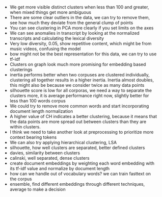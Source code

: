 - We get more visible distinct clusters when less than 100 and greater, when mixed things get more ambiguous
- There are some clear outliers in the data, we can try to remove them, see how much they deviate from the general clump of points
- You can see clustering in PCA more clearly if you set limits on the axes
- We can see anomalies in transcript by looking at the normalized transcripts and calculating the lexical diversity
- Very low diversity, 0.05, show repetitive content, which might be from music videos, confusing the model
- bow might not be the best representation for this data, we can try to use tf-idf
- Clusters on graph look much more promising for embedding based clusterings
- inertia performs better when two corpuses are clustered individually, clustering all together results in a higher inertia. Inertia almost doubles, this might also be because we consider twice as many data points
- silhouette score is low for all corporas, we need a way to separate the clusters more, it is average performance right now, slightly better for less than 100 words corpus
- We could try to remove more common words and start incorporating document length normalization
- A higher value of CH indicates a better clustering, because it means that the data points are more spread out between clusters than they are within clusters.
- I think we need to take another look at preprocessing to prioritize more context bearing tokens
- We can also try applying hierarchical clustering, LSA
- silhouette, how well clusters are separated, better defined clusters
- davies, similarity between clusters
- calinski, well separated, dense clusters
- create document embeddings by weighting each word embedding with its tf-idf value and normalize by document length
- how can we handle out of vocabulary words? we can train fasttext on the corpus
- ensemble, find different embeddings through different techniques, average to make a decision
